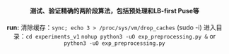 <center><H4>测试、验证精确的两阶段算法，包括预处理和LB-first Puse等</H4><center>

<strong>run:</strong>
清除缓存：`sync; echo 3 > /proc/sys/vm/drop_caches` (sudo -i)
进入目录：`cd experiments_v1`
`nohup python3 -uO exp_preprocessing.py &` or `python3 -uO exp_preprocessing.py`